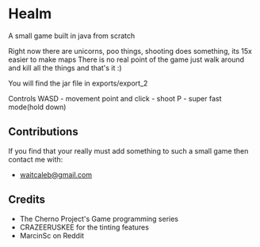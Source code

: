 # Healm
A small game built in java from scratch

Right now there are unicorns, poo things, shooting does something, its 15x easier to make maps
There is no real point of the game just walk around and kill all the things and that's it :)

You will find the jar file in exports/export_2

Controls
WASD - movement
point and click - shoot
P - super fast mode(hold down)

## Contributions
If you find that your really must add something to such a small game then contact me with:
 + waitcaleb@gmail.com

## Credits
+ The Cherno Project's Game programming series
+ CRAZEERUSKEE for the tinting features
+ MarcinSc on Reddit
